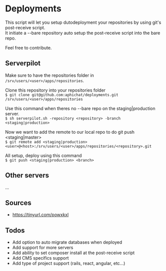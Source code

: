 # Deployments
This script will let you setup dutodeployment your repositories by using git's post-receive script.  
It initiate a --bare repository auto setup the post-receive script into the bare repo.  

Feel free to contribute.

## Serverpilot  
Make sure to have the repositories folder in `/srv/users/<user>/apps/repositories`.

Clone this repository into your repositories folder  
`$ git clone git@github.com:aphichat/deployments.git /srv/users/<user>/apps/repositories`

Use this command when theres no --bare repo on the staging|production server.  
`$ sh serverpilot.sh -repository <repository> -branch <staging|production>`

Now we want to add the remote to our local repo to do git push <staging|master>  
`$ git remote add <staging|production> <user>@<host>:/srv/users/<user>/apps/repositories/<repository>.git`

All setup, deploy using this command  
`$ git push <staging|production> <branch>`

## Other servers  
...

## Sources
- https://tinyurl.com/powxkxl

## Todos
- Add option to auto migrate databases when deployed
- Add support for more servers
- Add ability to set composer install at the post-receive script
- Add CMS specifics support
- Add type of project support (rails, react, angular, etc...)
